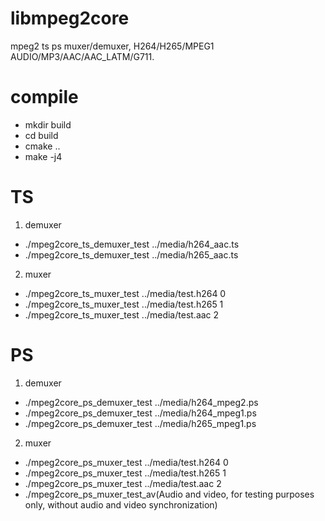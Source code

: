 # libmpeg2core
mpeg2 ts ps muxer/demuxer, H264/H265/MPEG1 AUDIO/MP3/AAC/AAC_LATM/G711.
# compile
* mkdir build
* cd build
* cmake ..
* make -j4
# TS
1. demuxer
* ./mpeg2core_ts_demuxer_test ../media/h264_aac.ts
* ./mpeg2core_ts_demuxer_test ../media/h265_aac.ts
2. muxer
* ./mpeg2core_ts_muxer_test ../media/test.h264 0
* ./mpeg2core_ts_muxer_test ../media/test.h265 1
* ./mpeg2core_ts_muxer_test ../media/test.aac 2
# PS
1. demuxer
* ./mpeg2core_ps_demuxer_test ../media/h264_mpeg2.ps
* ./mpeg2core_ps_demuxer_test ../media/h264_mpeg1.ps
* ./mpeg2core_ps_demuxer_test ../media/h265_mpeg1.ps
2. muxer
* ./mpeg2core_ps_muxer_test ../media/test.h264 0
* ./mpeg2core_ps_muxer_test ../media/test.h265 1
* ./mpeg2core_ps_muxer_test ../media/test.aac 2
* ./mpeg2core_ps_muxer_test_av(Audio and video, for testing purposes only, without audio and video synchronization)
